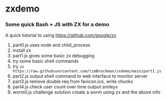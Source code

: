# zxdemo
### Some quick Bash + JS with ZX for a demo
A quick tutorial to using https://github.com/google/zx

1. part0.js uses node and child_process
2. install zx
3. part1.js gives some basic zx debugging
4. try some basic shell commands
5. try `zx https://raw.githubusercontent.com/timBrockman/zxdemo/main/part1.js`
6. part2.js output shell command to web interface to monitor server
7. part3.js remove double req from favicon.ico, write chunks
8. part4.js check user count over time output smileys
9. worm0.js challenge solution create a worm using zx and the above info
